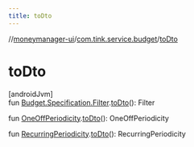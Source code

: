 ```yaml
---
title: toDto
---
```

//[moneymanager-ui](../../index.html)/[com.tink.service.budget](index.html)/[toDto](to-dto.html)



# toDto



[androidJvm]\
fun [Budget.Specification.Filter](../com.tink.model.budget/-budget/-specification/-filter/index.html).[toDto](to-dto.html)(): Filter

fun [OneOffPeriodicity](../com.tink.model.budget/index.html#668268061%2FClasslikes%2F1000845458).[toDto](to-dto.html)(): OneOffPeriodicity

fun [RecurringPeriodicity](../com.tink.model.budget/index.html#-420361691%2FClasslikes%2F1000845458).[toDto](to-dto.html)(): RecurringPeriodicity




